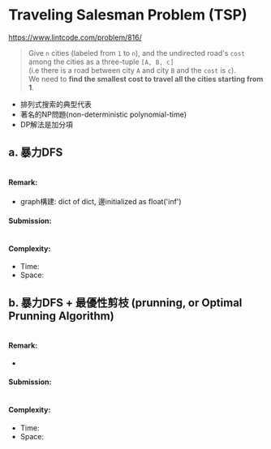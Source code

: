 # Traveling Salesman Problem (TSP)
https://www.lintcode.com/problem/816/
>Give `n` cities (labeled from `1` to `n`), and the undirected road's `cost` among the cities as a three-tuple `[A, B, c]`\
>(i.e there is a road between city `A` and city `B` and the `cost` is `c`). \
>We need to **find the smallest cost to travel all the cities starting from 1**.

- 排列式搜索的典型代表
- 著名的NP問題(non-deterministic polynomial-time)
- DP解法是加分項

## a. 暴力DFS

```python
```
#### Remark:
- graph構建: dict of dict, 邊initialized as float('inf')
#### Submission:
```
```
#### Complexity:
- Time:
- Space:

## b. 暴力DFS + 最優性剪枝 (prunning, or Optimal Prunning Algorithm)

```python
```
#### Remark:
- 
#### Submission:
```
```
#### Complexity:
- Time:
- Space:

